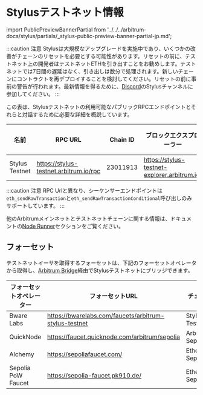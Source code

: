# Stylusテストネット情報

import PublicPreviewBannerPartial from '../../../arbitrum-docs/stylus/partials/_stylus-public-preview-banner-partial-jp.md';

<PublicPreviewBannerPartial />

:::caution
注意
Stylusは大規模なアップグレードを実施中であり、いくつかの改善がチェーンのリセットを必要とする可能性があります。リセットの前に、テストネット上の開発者はテストネットETHを引き出すことをお勧めします。テストネットでは7日間の遅延はなく、引き出しは数分で処理されます。新しいチェーンにコントラクトを再デプロイすることを検討してください。リセットの前に事前の警告が行われます。最新情報を得るために、[Discord](https://discord.com/invite/arbitrum)のStylusチャンネルに参加してください。
:::

この表は、Stylusテストネットの利用可能なパブリックRPCエンドポイントとそれらと対話するために必要な詳細を概説しています。

| 名前            | RPC URL                              | Chain ID | ブロックエクスプローラー                        | ベースチェーン     | テックスタック    |
|----------------|----------------------------------------|----------|----------------------------------------------|------------------|----------------|
| Stylus Testnet | https://stylus-testnet.arbitrum.io/rpc | 23011913 | https://stylus-testnet-explorer.arbitrum.io/ | Arbitrum Sepolia | Nitro (Rollup) |

:::caution
注意
RPC Urlと異なり、シーケンサーエンドポイントは`eth_sendRawTransaction`と`eth_sendRawTransactionConditional`呼び出しのみサポートしています。
:::


他のArbitrumメインネットとテストネットチェーンに関する情報は、ドキュメントの[Node Runner](https://docs.arbitrum.io/node-running/node-providers#rpc-endpoints)セクションをご覧ください。

## フォーセット
テストネットイーサを取得するフォーセットは、下記のフォーセットオペレータから取得し、[Arbitrum Bridge](/node-running/node-providers#rpc-endpoints)経由でStylusテストネットにブリッジできます。

| フォーセットオペレーター | フォーセットURL                                         | チェーン          |
| -------------------- | ----------------------------------------------------- | ---------------- |
| Bware Labs           | https://bwarelabs.com/faucets/arbitrum-stylus-testnet | Stylus Testnet   |
| QuickNode            | https://faucet.quicknode.com/arbitrum/sepolia         | Arbitrum Sepolia |
| Alchemy              | https://sepoliafaucet.com/                            | Ethereum Sepolia |
| Sepolia PoW Faucet   | https://sepolia-faucet.pk910.de/                      | Ethereum Sepolia |
